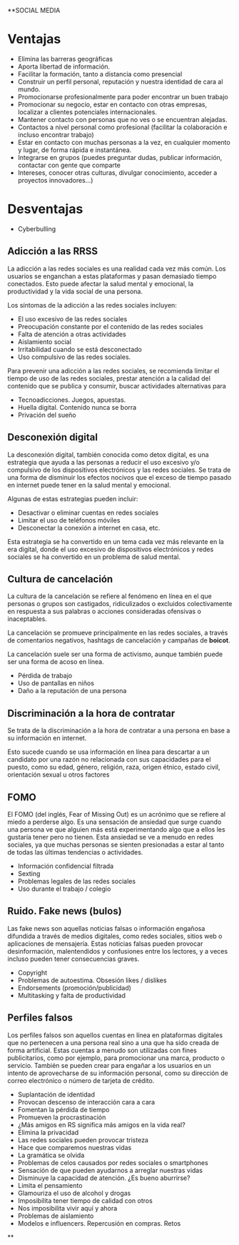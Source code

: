 **SOCIAL MEDIA

# Ventajas

- Elimina las barreras geográficas
- Aporta libertad de información. 
- Facilitar la formación, tanto a distancia como presencial
- Construir un perfil personal, reputación y nuestra identidad de cara al mundo.
- Promocionarse profesionalmente para poder encontrar un buen trabajo
- Promocionar su negocio, estar en contacto con otras empresas, localizar a clientes potenciales internacionales.
- Mantener contacto con personas que no ves o se encuentran alejadas.
- Contactos a nivel personal como profesional (facilitar la colaboración e incluso encontrar trabajo)
- Estar en contacto con muchas personas a la vez, en cualquier momento y lugar, de forma rápida e instantánea.
- Integrarse en grupos (puedes preguntar dudas, publicar información, contactar con gente que comparte 
- Intereses, conocer otras culturas, divulgar conocimiento, acceder a proyectos innovadores...)

# Desventajas

- Cyberbulling

## Adicción a las RRSS

La adicción a las redes sociales es una realidad cada vez más común. Los usuarios se enganchan a estas plataformas y pasan demasiado tiempo conectados. Esto puede afectar la salud mental y emocional, la productividad y la vida social de una persona.

Los síntomas de la adicción a las redes sociales incluyen:

- El uso excesivo de las redes sociales
- Preocupación constante por el contenido de las redes sociales
- Falta de atención a otras actividades
- Aislamiento social
- Irritabilidad cuando se está desconectado
- Uso compulsivo de las redes sociales.

Para prevenir una adicción a las redes sociales, se recomienda limitar el tiempo de uso de las redes sociales, prestar atención a la calidad del contenido que se publica y consumir, buscar actividades alternativas para

- Tecnoadicciones. Juegos, apuestas.
- Huella digital. Contenido nunca se borra
- Privación del sueño
## Desconexión digital

La desconexión digital, también conocida como detox digital, es una estrategia que ayuda a las personas a reducir el uso excesivo y/o compulsivo de los dispositivos electrónicos y las redes sociales. Se trata de una forma de disminuir los efectos nocivos que el exceso de tiempo pasado en internet puede tener en la salud mental y emocional. 

Algunas de estas estrategias pueden incluir:

- Desactivar o eliminar cuentas en redes sociales
- Limitar el uso de teléfonos móviles
- Desconectar la conexión a internet en casa, etc. 

Esta estrategia se ha convertido en un tema cada vez más relevante en la era digital, donde el uso excesivo de dispositivos electrónicos y redes sociales se ha convertido en un problema de salud mental.

## Cultura de cancelación

La cultura de la cancelación se refiere al fenómeno en línea en el que personas o grupos son castigados, ridiculizados o excluidos colectivamente en respuesta a sus palabras o acciones consideradas ofensivas o inaceptables. 

La cancelación se promueve principalmente en las redes sociales, a través de comentarios negativos, hashtags de cancelación y campañas de **boicot**. 

La cancelación suele ser una forma de activismo, aunque también puede ser una forma de acoso en línea.



- Pérdida de trabajo
- Uso de pantallas en niños
- Daño a la reputación de una persona

## Discriminación a la hora de contratar

Se trata de la discriminación a la hora de contratar a una persona en base a su información en internet.

Esto sucede cuando se usa información en línea para descartar a un candidato por una razón no relacionada con sus capacidades para el puesto, como su edad, género, religión, raza, origen étnico, estado civil, orientación sexual u otros factores

## FOMO

El FOMO (del inglés, Fear of Missing Out) es un acrónimo que se refiere al miedo a perderse algo. Es una sensación de ansiedad que surge cuando una persona ve que alguien más está experimentando algo que a ellos les gustaría tener pero no tienen. Esta ansiedad se ve a menudo en redes sociales, ya que muchas personas se sienten presionadas a estar al tanto de todas las últimas tendencias o actividades.

- Información confidencial filtrada
- Sexting
- Problemas legales de las redes sociales
- Uso durante el trabajo / colegio

## Ruido. Fake news (bulos)

Las fake news son aquellas noticias falsas o información engañosa difundida a través de medios digitales, como redes sociales, sitios web o aplicaciones de mensajería. Estas noticias falsas pueden provocar desinformación, malentendidos y confusiones entre los lectores, y a veces incluso pueden tener consecuencias graves.

- Copyright
- Problemas de autoestima. Obsesión likes / dislikes
- Endorsements (promoción/publicidad)
- Multitasking y falta de productividad

## Perfiles falsos

Los perfiles falsos son aquellos cuentas en línea en plataformas digitales que no pertenecen a una persona real sino a una que ha sido creada de forma artificial. Estas cuentas a menudo son utilizadas con fines publicitarios, como por ejemplo, para promocionar una marca, producto o servicio. También se pueden crear para engañar a los usuarios en un intento de aprovecharse de su información personal, como su dirección de correo electrónico o número de tarjeta de crédito.

- Suplantación de identidad
- Provocan descenso de interacción cara a cara
- Fomentan la pérdida de tiempo
- Promueven la procrastinación
- ¿Más amigos en RS significa más amigos en la vida real?
- Elimina la privacidad
- Las redes sociales pueden provocar tristeza
- Hace que comparemos nuestras vidas
- La gramática se olvida
- Problemas de celos causados por redes sociales o smartphones
- Sensación de que pueden ayudarnos a arreglar nuestras vidas
- Disminuye la capacidad de atención. ¿Es bueno aburrirse?
- Limita el pensamiento
- Glamouriza el uso de alcohol y drogas
- Imposibilita tener tiempo de calidad con otros
- Nos imposibilita vivir aquí y ahora
- Problemas de aislamiento
- Modelos e influencers. Repercusión en compras. Retos



**